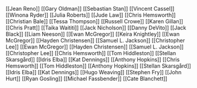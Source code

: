 [[Jean Reno]]
[[Gary Oldman]]
[[Sebastian Stan]]
[[Vincent Cassel]]
[[Winona Ryder]]
[[Julia Roberts]]
[[Jude Law]]
[[Chris Hemsworth]]
[[Christian Bale]]
[[Tessa Thompson]]
[[Russell Crowe]]
[[Karen Gillan]]
[[Chris Pratt]]
[[Taika Waititi]]
[[Jack Nicholson]]
[[Danny DeVito]]
[[Jack Black]]
[[Liam Neeson]]
[[Ewan McGregor]]
[[Keira Knightley]]
[[Ewan McGregor]]
[[Hayden Christensen]]
[[Samuel L. Jackson]]
[[Christopher Lee]]
[[Ewan McGregor]]
[[Hayden Christensen]]
[[Samuel L. Jackson]]
[[Christopher Lee]]
[[Chris Hemsworth]]
[[Tom Hiddleston]]
[[Stellan Skarsgård]]
[[Idris Elba]]
[[Kat Dennings]]
[[Anthony Hopkins]]
[[Chris Hemsworth]]
[[Tom Hiddleston]]
[[Anthony Hopkins]]
[[Stellan Skarsgård]]
[[Idris Elba]]
[[Kat Dennings]]
[[Hugo Weaving]]
[[Stephen Fry]]
[[John Hurt]]
[[Ryan Gosling]]
[[Michael Fassbender]]
[[Cate Blanchett]]
